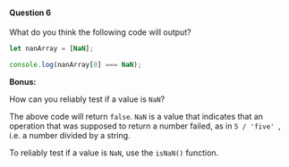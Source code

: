 #### Question 6

What do you think the following code will output?

```javascript
let nanArray = [NaN];

console.log(nanArray[0] === NaN);
```

**Bonus:**

How can you reliably test if a value is `NaN`?

The above code will return `false`.  `NaN` is a value that indicates that an operation that was supposed to return a number failed, as in `5 / 'five' `, i.e. a number divided by a string.

To reliably test if a value is `NaN`, use the `isNaN()` function.

